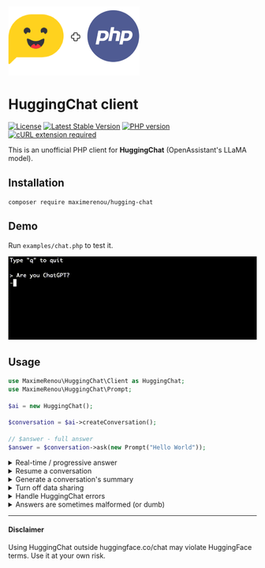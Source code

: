 ![HuggingChat + PHP](logo.png)

# HuggingChat client

[![License](https://img.shields.io/github/license/mashape/apistatus.svg)](https://opensource.org/licenses/MIT)
[![Latest Stable Version](https://img.shields.io/github/v/release/maximerenou/php-hugging-chat)](https://packagist.org/packages/maximerenou/hugging-chat)
[![PHP version](https://img.shields.io/packagist/dependency-v/maximerenou/hugging-chat/php)](https://packagist.org/packages/maximerenou/hugging-chat)
[![cURL extension required](https://img.shields.io/packagist/dependency-v/maximerenou/hugging-chat/ext-curl)](https://packagist.org/packages/maximerenou/hugging-chat)

This is an unofficial PHP client for **HuggingChat** (OpenAssistant's LLaMA model).

## Installation

    composer require maximerenou/hugging-chat

## Demo

Run `examples/chat.php` to test it.

![Prompt Demo](examples/demo.gif)

## Usage

```php
use MaximeRenou\HuggingChat\Client as HuggingChat;
use MaximeRenou\HuggingChat\Prompt;

$ai = new HuggingChat();

$conversation = $ai->createConversation();

// $answer - full answer
$answer = $conversation->ask(new Prompt("Hello World"));
```

<details>
  <summary>Real-time / progressive answer</summary>

You may pass a function as second argument to get real-time progression:

```php
// $current_answer - incomplete answer
// $tokens - last tokens received
$final_answer = $conversation->ask($prompt, function ($current_answer, $tokens) {
    echo $tokens;
});
```

</details> 

<details>
  <summary>Resume a conversation</summary>  

If you want to resume a previous conversation, you can retrieve its identifiers:

```php
// Get current identifiers
$identifiers = $conversation->getIdentifiers();

// ...
// Resume conversation with $identifiers parameter
$conversation = $ai->resumeChatConversation($identifiers);
```

</details> 

<details>
  <summary>Generate a conversation's summary</summary>

Useful to give a title to a conversation.

```php
// Question asked: "Who's Einstein?"
// ...
$summary = $conversation->getSummary();
// Result: Famous genius mathematician.
```

</details> 

<details>
  <summary>Turn off data sharing</summary>

HuggingChat share your conversations to improve the model. You can turn on/off data sharing:

```php
$conversation->enableSharing(); // on (default)

$conversation->disableSharing(); // off
```

</details>

<details>
  <summary>Handle HuggingChat errors</summary>

The code throws exceptions when it receives an error from HuggingChat. You can therefore use a try/catch block to handle errors.

</details>

<details>
  <summary>Answers are sometimes malformed (or dumb)</summary>

That's what OpenAssistant's LLaMA model used by HuggingChat generates...

</details>

---------------------------------------

#### Disclaimer

Using HuggingChat outside huggingface.co/chat may violate HuggingFace terms. Use it at your own risk.
